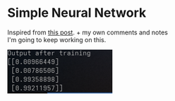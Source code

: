 # Simple Neural Network

Inspired from [this post](https://iamtrask.github.io/2015/07/12/basic-python-network/). + my own comments and notes  
I'm going to keep working on this.

![result](result.png)
